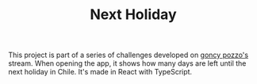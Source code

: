 ﻿---
title: "Next Holiday"
description: "When is the next holiday? 🎉"
pubDate: "2023-05-10 00:00:00"
heroImage: "/projects/next-holiday.png"
deployURL: "https://next-holiday.vercel.app/"
repoURL: "https://github.com/nedilio/next-holiday"
technologies:
  - "React"
  - "TypeScript"
---

This project is part of a series of challenges developed on [goncy pozzo's](<(https://www.twitch.tv/goncypozzo)>) stream. When opening the app, it shows how many days are left until the next holiday in Chile. It's made in React with TypeScript.
